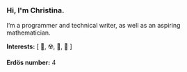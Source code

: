 ### Hi, I'm Christina.

I’m a programmer and technical writer, as well as an aspiring mathematician.

**Interests:** [ 🌊, ☢️, 🚀, 🎯 ]

**Erdös number:** 4
